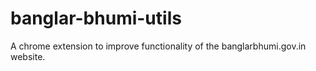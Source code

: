 # banglar-bhumi-utils
A chrome extension to improve functionality of the banglarbhumi.gov.in website.
